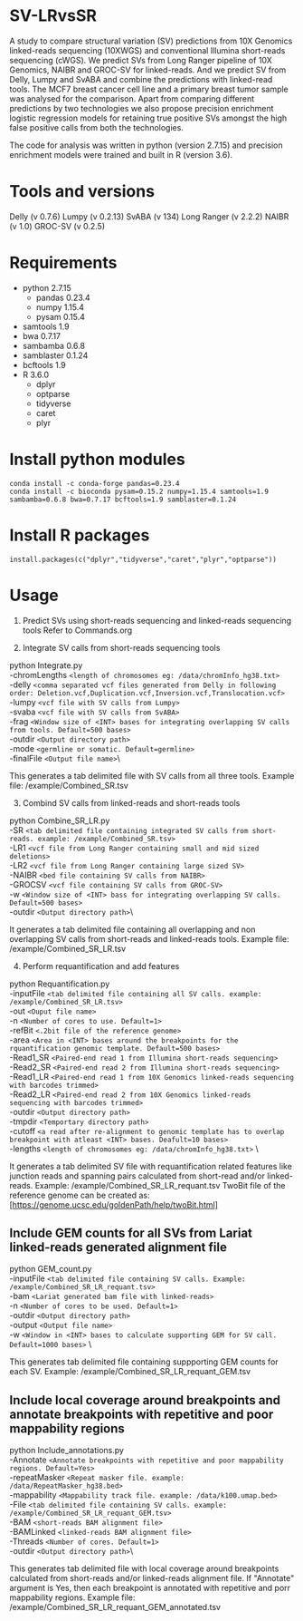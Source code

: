 # SV-LRvsSR

A study to compare structural variation (SV) predictions from 10X Genomics linked-reads sequencing (10XWGS) and conventional Illumina short-reads sequencing (cWGS). We predict SVs from Long Ranger pipeline of 10X Genomics, NAIBR and GROC-SV for linked-reads. And we predict SV from Delly, Lumpy and SvABA and combine the predictions with linked-read tools. The MCF7 breast cancer cell line and a primary breast tumor sample was analysed for the comparison. Apart from comparing different predictions by two technologies we also propose precision enrichment logistic regression models for retaining true positive SVs amongst the high false positive calls from both the technologies.

The code for analysis was written in python (version 2.7.15) and precision enrichment models were trained and built in R (version 3.6).

# Tools and versions
Delly (v 0.7.6)
Lumpy (v 0.2.13)
SvABA (v 134)
Long Ranger (v 2.2.2)
NAIBR (v 1.0)
GROC-SV (v 0.2.5)

# Requirements
- python 2.7.15
	- pandas 0.23.4
	- numpy 1.15.4
	- pysam 0.15.4
- samtools 1.9
- bwa 0.7.17
- sambamba 0.6.8
- samblaster 0.1.24
- bcftools 1.9
- R 3.6.0
	- dplyr
	- optparse
	- tidyverse
	- caret
	- plyr

# Install python modules
```
conda install -c conda-forge pandas=0.23.4
conda install -c bioconda pysam=0.15.2 numpy=1.15.4 samtools=1.9 sambamba=0.6.8 bwa=0.7.17 bcftools=1.9 samblaster=0.1.24
```
# Install R packages
```
install.packages(c("dplyr","tidyverse","caret","plyr","optparse"))
```
# Usage

1. Predict SVs using short-reads sequencing and linked-reads sequencing tools
Refer to Commands.org

2. Integrate SV calls from short-reads sequencing tools

python Integrate.py \
-chromLengths `<length of chromosomes eg: /data/chromInfo_hg38.txt>` \
-delly `<comma separated vcf files generated from Delly in following order: Deletion.vcf,Duplication.vcf,Inversion.vcf,Translocation.vcf>` \
-lumpy `<vcf file with SV calls from Lumpy>` \
-svaba `<vcf file with SV calls from SvABA>` \
-frag `<Window size of <INT> bases for integrating overlapping SV calls from tools. Default=500 bases>` \
-outdir `<Output directory path>` \
-mode `<germline or somatic. Default=germline>` \
-finalFile `<Output file name>`\

This generates a tab delimited file with SV calls from all three tools. Example file: /example/Combined_SR.tsv

3. Combind SV calls from linked-reads and short-reads tools

python Combine_SR_LR.py \
-SR `<tab delimited file containing integrated SV calls from short-reads. example: /example/Combined_SR.tsv>` \
-LR1 `<vcf file from Long Ranger containing small and mid sized deletions>` \
-LR2 `<vcf file from Long Ranger containing large sized SV>` \
-NAIBR `<bed file containing SV calls from NAIBR>` \
-GROCSV `<vcf file containing SV calls from GROC-SV>` \
-w `<Window size of <INT> bass for integrating overlapping SV calls. Default=500 bases>` \
-outdir `<Output directory path>`\

It generates a tab delimited file containing all overlapping and non overlapping SV calls from short-reads and linked-reads tools. Example file: /example/Combined_SR_LR.tsv

4. Perform requantification and add features

python Requantification.py \
-inputFile `<tab delimited file containing all SV calls. example: /example/Combined_SR_LR.tsv>` \
-out `<Ouput file name>` \
-n `<Number of cores to use. Default=1>` \
-refBit `<.2bit file of the reference genome>` \
-area `<Area in <INT> bases around the breakpoints for the rquantification genomic template. Default=500 bases>` \
-Read1_SR `<Paired-end read 1 from Illumina short-reads sequencing>` \
-Read2_SR `<Paired-end read 2 from Illumina short-reads sequencing>` \
-Read1_LR `<Paired-end read 1 from 10X Genomics linked-reads sequencing with barcodes trimmed>` \
-Read2_LR `<Paired-end read 2 from 10X Genomics linked-reads sequencing with barcodes trimmed>` \
-outdir `<Output directory path>` \
-tmpdir `<Temportary directory path>` \
-cutoff `<a read after re-alignment to genomic template has to overlap breakpoint with atleast <INT> bases. Deafult=10 bases>` \
-lengths `<length of chromosomes eg: /data/chromInfo_hg38.txt>` \

It generates a tab delimited SV file with requantification related features like junction reads and spanning pairs calculated from short-read and/or linked-reads. Example: /example/Combined_SR_LR_requant.tsv
TwoBit file of the reference genome can be created as: [https://genome.ucsc.edu/goldenPath/help/twoBit.html]

## Include GEM counts for all SVs from Lariat linked-reads generated alignment file

python GEM_count.py \
-inputFile `<tab delimited file containing SV calls. Example: /example/Combined_SR_LR_requant.tsv>`\
-bam `<Lariat generated bam file with linked-reads>` \
-n `<Number of cores to be used. Default=1>` \
-outdir `<Output directory path>` \
-output `<Output file name>` \
-w `<Window in <INT> bases to calculate supporting GEM for SV call. Default=1000 bases>` \

This generates tab delimited file containing suppporting GEM counts for each SV. Example: /example/Combined_SR_LR_requant_GEM.tsv

## Include local coverage around breakpoints and annotate breakpoints with repetitive and poor mappability regions

python Include_annotations.py \
-Annotate `<Annotate breakpoints with repetitive and poor mappability regions. Default=Yes>` \
-repeatMasker `<Repeat masker file. example: /data/RepeatMasker_hg38.bed>` \
-mappability `<Mappability track file. example: /data/k100.umap.bed>` \
-File `<tab delimited file containing SV calls. example: /example/Combined_SR_LR_requant_GEM.tsv>` \
-BAM `<short-reads BAM alignment file>` \
-BAMLinked `<linked-reads BAM alignment file>` \
-Threads `<Number of cores. Default=1>` \
-outdir `<Output directory path>`\

This generates tab delimited file with local coverage around breakpoints calculated from short-reads and/or linked-reads alignment file. If "Annotate" argument is Yes, then each breakpoint is annotated with repetitive and porr mappability regions. Example file: /example/Combined_SR_LR_requant_GEM_annotated.tsv